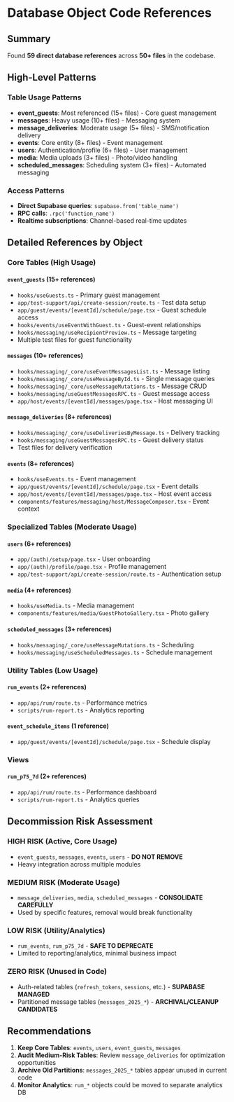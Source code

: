 # Database Object Code References

## Summary
Found **59 direct database references** across **50+ files** in the codebase.

## High-Level Patterns

### Table Usage Patterns
- **event_guests**: Most referenced (15+ files) - Core guest management
- **messages**: Heavy usage (10+ files) - Messaging system
- **message_deliveries**: Moderate usage (5+ files) - SMS/notification delivery
- **events**: Core entity (8+ files) - Event management
- **users**: Authentication/profile (6+ files) - User management
- **media**: Media uploads (3+ files) - Photo/video handling
- **scheduled_messages**: Scheduling system (3+ files) - Automated messaging

### Access Patterns
- **Direct Supabase queries**: `supabase.from('table_name')`
- **RPC calls**: `.rpc('function_name')`
- **Realtime subscriptions**: Channel-based real-time updates

## Detailed References by Object

### Core Tables (High Usage)

#### `event_guests` (15+ references)
- `hooks/useGuests.ts` - Primary guest management
- `app/test-support/api/create-session/route.ts` - Test data setup
- `app/guest/events/[eventId]/schedule/page.tsx` - Guest schedule access
- `hooks/events/useEventWithGuest.ts` - Guest-event relationships
- `hooks/messaging/useRecipientPreview.ts` - Message targeting
- Multiple test files for guest functionality

#### `messages` (10+ references) 
- `hooks/messaging/_core/useEventMessagesList.ts` - Message listing
- `hooks/messaging/_core/useMessageById.ts` - Single message queries
- `hooks/messaging/_core/useMessageMutations.ts` - Message CRUD
- `hooks/messaging/useGuestMessagesRPC.ts` - Guest message access
- `app/host/events/[eventId]/messages/page.tsx` - Host messaging UI

#### `message_deliveries` (8+ references)
- `hooks/messaging/_core/useDeliveriesByMessage.ts` - Delivery tracking
- `hooks/messaging/useGuestMessagesRPC.ts` - Guest delivery status
- Test files for delivery verification

#### `events` (8+ references)
- `hooks/useEvents.ts` - Event management
- `app/guest/events/[eventId]/schedule/page.tsx` - Event details
- `app/host/events/[eventId]/messages/page.tsx` - Host event access
- `components/features/messaging/host/MessageComposer.tsx` - Event context

### Specialized Tables (Moderate Usage)

#### `users` (6+ references)
- `app/(auth)/setup/page.tsx` - User onboarding
- `app/(auth)/profile/page.tsx` - Profile management
- `app/test-support/api/create-session/route.ts` - Authentication setup

#### `media` (4+ references)
- `hooks/useMedia.ts` - Media management
- `components/features/media/GuestPhotoGallery.tsx` - Photo gallery

#### `scheduled_messages` (3+ references)
- `hooks/messaging/_core/useMessageMutations.ts` - Scheduling
- `hooks/messaging/useScheduledMessages.ts` - Schedule management

### Utility Tables (Low Usage)

#### `rum_events` (2+ references)
- `app/api/rum/route.ts` - Performance metrics
- `scripts/rum-report.ts` - Analytics reporting

#### `event_schedule_items` (1 reference)
- `app/guest/events/[eventId]/schedule/page.tsx` - Schedule display

### Views

#### `rum_p75_7d` (2+ references)
- `app/api/rum/route.ts` - Performance dashboard
- `scripts/rum-report.ts` - Analytics queries

## Decommission Risk Assessment

### **HIGH RISK** (Active, Core Usage)
- `event_guests`, `messages`, `events`, `users` - **DO NOT REMOVE**
- Heavy integration across multiple modules

### **MEDIUM RISK** (Moderate Usage)
- `message_deliveries`, `media`, `scheduled_messages` - **CONSOLIDATE CAREFULLY**
- Used by specific features, removal would break functionality

### **LOW RISK** (Utility/Analytics)
- `rum_events`, `rum_p75_7d` - **SAFE TO DEPRECATE**
- Limited to reporting/analytics, minimal business impact

### **ZERO RISK** (Unused in Code)
- Auth-related tables (`refresh_tokens`, `sessions`, etc.) - **SUPABASE MANAGED**
- Partitioned message tables (`messages_2025_*`) - **ARCHIVAL/CLEANUP CANDIDATES**

## Recommendations

1. **Keep Core Tables**: `events`, `users`, `event_guests`, `messages`
2. **Audit Medium-Risk Tables**: Review `message_deliveries` for optimization opportunities
3. **Archive Old Partitions**: `messages_2025_*` tables appear unused in current code
4. **Monitor Analytics**: `rum_*` objects could be moved to separate analytics DB
